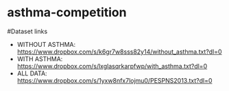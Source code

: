 # asthma-competition

#Dataset links
 - WITHOUT ASTHMA: https://www.dropbox.com/s/k6gr7w8sss82y14/without_asthma.txt?dl=0
 - WITH ASTHMA: https://www.dropbox.com/s/lxglasqrkarpfwp/with_asthma.txt?dl=0
 - ALL DATA: https://www.dropbox.com/s/1yxw8nfx7lojmu0/PESPNS2013.txt?dl=0
